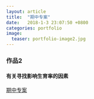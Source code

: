 ```yaml
---
layout: article
title:  "期中专案"
date:   2018-1-3 23:07:50 +0800
categories: portfolio
image:
  teaser: portfolio-image2.jpg
---
```

### 作品2

#### 有关寻找影响生育率的因素
[期中专案](https://Shuyi-Ho.github.io/portfolio/qizhong)